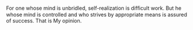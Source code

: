 For one whose mind is unbridled, self-realization is difﬁcult work. But he whose mind is controlled and who strives by appropriate means is assured of success. That is My opinion.